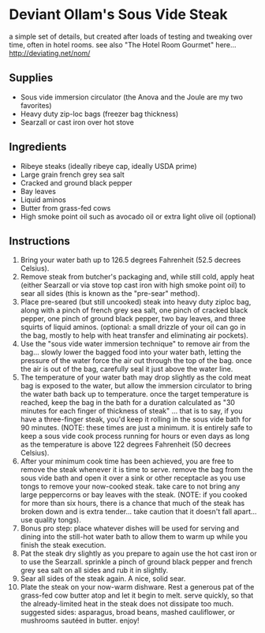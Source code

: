 # Deviant Ollam's Sous Vide Steak

a simple set of details, but created after loads of testing and tweaking over time, often in hotel rooms.
see also "The Hotel Room Gourmet" here... http://deviating.net/nom/

## Supplies

- Sous vide immersion circulator (the Anova and the Joule are my two favorites)
- Heavy duty zip-loc bags (freezer bag thickness)
- Searzall or cast iron over hot stove

## Ingredients

- Ribeye steaks (ideally ribeye cap, ideally USDA prime)
- Large grain french grey sea salt
- Cracked and ground black pepper
- Bay leaves
- Liquid aminos
- Butter from grass-fed cows
- High smoke point oil such as avocado oil or extra light olive oil (optional)

## Instructions

1. Bring your water bath up to 126.5 degrees Fahrenheit (52.5 decrees Celsius). 
2. Remove steak from butcher's packaging and, while still cold, apply heat (either Searzall or via stove top cast iron with high smoke point oil) to sear all sides (this is known as the "pre-sear" method).
3. Place pre-seared (but still uncooked) steak into heavy duty ziploc bag, along with a pinch of french grey sea salt, one pinch of cracked black pepper, one pinch of ground black pepper, two bay leaves, and three squirts of liquid aminos.  (optional: a small drizzle of your oil can go in the bag, mostly to help with heat transfer and eliminating air pockets).
4. Use the "sous vide water immersion technique" to remove air from the bag... slowly lower the bagged food into your water bath, letting the pressure of the water force the air out through the top of the bag.  once the air is out of the bag, carefully seal it just above the water line.
5. The temperature of your water bath may drop slightly as the cold meat bag is exposed to the water, but allow the immersion circulator to bring the water bath back up to temperature.  once the target temperature is reached, keep the bag in the bath for a duration calculated as "30 minutes for each finger of thickness of steak" ... that is to say, if you have a three-finger steak, you'd keep it rolling in the sous vide bath for 90 minutes.  (NOTE: these times are just a minimum.  it is entirely safe to keep a sous vide cook process running for hours or even days as long as the temperature is above 122 degrees Fahrenheit (50 decrees Celsius).
6. After your minimum cook time has been achieved, you are free to remove the steak whenever it is time to serve.  remove the bag from the sous vide bath and open it over a sink or other receptacle as you use tongs to remove your now-cooked steak.  take care to not bring any large peppercorns or bay leaves with the steak.  (NOTE: if you cooked for more than six hours, there is a chance that much of the steak has broken down and is extra tender... take caution that it doesn't fall apart... use quality tongs).
7. Bonus pro step: place whatever dishes will be used for serving and dining into the still-hot water bath to allow them to warm up while you finish the steak execution.
8. Pat the steak dry slightly as you prepare to again use the hot cast iron or to use the Searzall.  sprinkle a pinch of ground black pepper and french grey sea salt on all sides and rub it in slightly.
9. Sear all sides of the steak again. A nice, solid sear.
10. Plate the steak on your now-warm dishware. Rest a generous pat of the grass-fed cow butter atop and let it begin to melt.  serve quickly, so that the already-limited heat in the steak does not dissipate too much.  suggested sides: asparagus, broad beans, mashed cauliflower, or mushrooms sautéed in butter.
enjoy!


